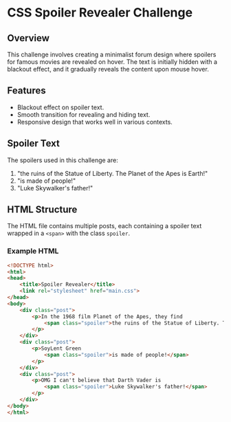 # CSS Spoiler Revealer Challenge

## Overview
This challenge involves creating a minimalist forum design where spoilers for famous movies are revealed on hover. The text is initially hidden with a blackout effect, and it gradually reveals the content upon mouse hover.

## Features
- Blackout effect on spoiler text.
- Smooth transition for revealing and hiding text.
- Responsive design that works well in various contexts.

## Spoiler Text
The spoilers used in this challenge are:
1. "the ruins of the Statue of Liberty. The Planet of the Apes is Earth!"
2. "is made of people!"
3. "Luke Skywalker's father!"

## HTML Structure
The HTML file contains multiple posts, each containing a spoiler text wrapped in a `<span>` with the class `spoiler`.

### Example HTML
```html
<!DOCTYPE html>
<html>
<head>
    <title>Spoiler Revealer</title>
    <link rel="stylesheet" href="main.css">
</head>
<body>
    <div class="post">
        <p>In the 1968 film Planet of the Apes, they find
            <span class="spoiler">the ruins of the Statue of Liberty. The Planet of the Apes is Earth!</span>
        </p>
    </div>
    <div class="post">
        <p>SoyLent Green
            <span class="spoiler">is made of people!</span>
        </p>    
    </div>
    <div class="post">
        <p>OMG I can't believe that Darth Vader is
            <span class="spoiler">Luke Skywalker's father!</span>
        </p>
    </div>
</body>
</html>